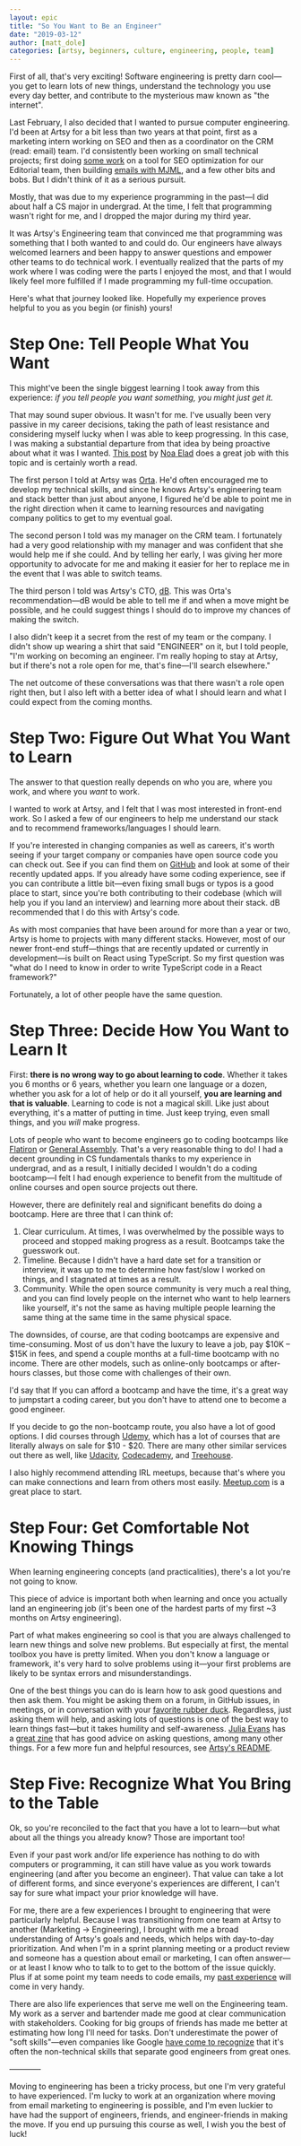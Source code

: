 ```yaml
---
layout: epic
title: "So You Want to Be an Engineer"
date: "2019-03-12"
author: [matt_dole]
categories: [artsy, beginners, culture, engineering, people, team]
---
```


First of all, that's very exciting! Software engineering is pretty darn cool—you get to learn lots of new things,
understand the technology you use every day better, and contribute to the mysterious maw known as "the internet".

Last February, I also decided that I wanted to pursue computer engineering. I'd been at Artsy for a bit less than
two years at that point, first as a marketing intern working on SEO and then as a coordinator on the CRM (read:
email) team. I'd consistently been working on small technical projects; first doing
[some work](https://github.com/artsy/positron/commit/3176282a3ea94c626e9d851b7c0dd27a1bb0fcb4) on a tool for SEO
optimization for our Editorial team, then building
[emails with MJML](http://artsy.github.io/blog/2018/11/19/mjml/), and a few other bits and bobs. But I didn't think
of it as a serious pursuit.

Mostly, that was due to my experience programming in the past—I did about half a CS major in undergrad. At the
time, I felt that programming wasn't right for me, and I dropped the major during my third year.

It was Artsy's Engineering team that convinced me that programming was something that I both wanted to and could
do. Our engineers have always welcomed learners and been happy to answer questions and empower other teams to do
technical work. I eventually realized that the parts of my work where I was coding were the parts I enjoyed the
most, and that I would likely feel more fulfilled if I made programming my full-time occupation.

Here's what that journey looked like. Hopefully my experience proves helpful to you as you begin (or finish) yours!

# Step One: Tell People What You Want

This might've been the single biggest learning I took away from this experience: _if you tell people you want
something, you might just get it._

That may sound super obvious. It wasn't for me. I've usually been very passive in my career decisions, taking the
path of least resistance and considering myself lucky when I was able to keep progressing. In this case, I was
making a substantial departure from that idea by being proactive about what it was I wanted.
[This post](https://engineering.gusto.com/i-didnt-want-to-be-a-manager-anymore-and-the-world-didnt-end/) by
[Noa Elad](https://twitter.com/NoaElad) does a great job with this topic and is certainly worth a read.

The first person I told at Artsy was [Orta](https://github.com/orta). He'd often encouraged me to develop my
technical skills, and since he knows Artsy's engineering team and stack better than just about anyone, I figured
he'd be able to point me in the right direction when it came to learning resources and navigating company politics
to get to my eventual goal.

The second person I told was my manager on the CRM team. I fortunately had a very good relationship with my manager
and was confident that she would help me if she could. And by telling her early, I was giving her more opportunity
to advocate for me and making it easier for her to replace me in the event that I was able to switch teams.

The third person I told was Artsy's CTO, [dB](https://www.dblock.org/). This was Orta's recommendation—dB would be
able to tell me if and when a move might be possible, and he could suggest things I should do to improve my chances
of making the switch.

I also didn't keep it a secret from the rest of my team or the company. I didn't show up wearing a shirt that said
"ENGINEER" on it, but I told people, "I'm working on becoming an engineer. I'm really hoping to stay at Artsy, but
if there's not a role open for me, that's fine—I'll search elsewhere."

The net outcome of these conversations was that there wasn't a role open right then, but I also left with a better
idea of what I should learn and what I could expect from the coming months.

# Step Two: Figure Out What You Want to Learn

The answer to that question really depends on who you are, where you work, and where you _want_ to work.

I wanted to work at Artsy, and I felt that I was most interested in front-end work. So I asked a few of our
engineers to help me understand our stack and to recommend frameworks/languages I should learn.

If you're interested in changing companies as well as careers, it's worth seeing if your target company or
companies have open source code you can check out. See if you can find them on [GitHub](https://www.github.com) and
look at some of their recently updated apps. If you already have some coding experience, see if you can contribute
a little bit—even fixing small bugs or typos is a good place to start, since you're both contributing to their
codebase (which will help you if you land an interview) and learning more about their stack. dB recommended that I
do this with Artsy's code.

As with most companies that have been around for more than a year or two, Artsy is home to projects with many
different stacks. However, most of our newer front-end stuff—things that are recently updated or currently in
development—is built on React using TypeScript. So my first question was "what do I need to know in order to write
TypeScript code in a React framework?"

Fortunately, a lot of other people have the same question.

# Step Three: Decide How You Want to Learn It

First: **there is no wrong way to go about learning to code**. Whether it takes you 6 months or 6 years, whether
you learn one language or a dozen, whether you ask for a lot of help or do it all yourself, **you are learning and
that is valuable**. Learning to code is not a magical skill. Like just about everything, it's a matter of putting
in time. Just keep trying, even small things, and you _will_ make progress.

Lots of people who want to become engineers go to coding bootcamps like [Flatiron](https://flatironschool.com/) or
[General Assembly](https://generalassemb.ly/). That's a very reasonable thing to do! I had a decent grounding in CS
fundamentals thanks to my experience in undergrad, and as a result, I initially decided I wouldn't do a coding
bootcamp—I felt I had enough experience to benefit from the multitude of online courses and open source projects
out there.

However, there are definitely real and significant benefits do doing a bootcamp. Here are three that I can think
of:

1. Clear curriculum. At times, I was overwhelmed by the possible ways to proceed and stopped making progress as a
   result. Bootcamps take the guesswork out.
2. Timeline. Because I didn't have a hard date set for a transition or interview, it was up to me to determine how
   fast/slow I worked on things, and I stagnated at times as a result.
3. Community. While the open source community is very much a real thing, and you can find lovely people on the
   internet who want to help learners like yourself, it's not the same as having multiple people learning the same
   thing at the same time in the same physical space.

The downsides, of course, are that coding bootcamps are expensive and time-consuming. Most of us don't have the
luxury to leave a job, pay $10K – $15K in fees, and spend a couple months at a full-time bootcamp with no income.
There are other models, such as online-only bootcamps or after-hours classes, but those come with challenges of
their own.

I'd say that If you can afford a bootcamp and have the time, it's a great way to jumpstart a coding career, but you
don't have to attend one to become a good engineer.

If you decide to go the non-bootcamp route, you also have a lot of good options. I did courses through
[Udemy](https://www.udemy.com), which has a lot of courses that are literally always on sale for $10 - $20. There
are many other similar services out there as well, like [Udacity](https://www.udacity.com),
[Codecademy](https://www.codecademy.com/), and [Treehouse](https://teamtreehouse.com/).

I also highly recommend attending IRL meetups, because that's where you can make connections and learn from others
most easily. [Meetup.com](https://www.meetup.com/find/tech/) is a great place to start.

# Step Four: Get Comfortable Not Knowing Things

When learning engineering concepts (and practicalities), there's a lot you're not going to know.

This piece of advice is important both when learning and once you actually land an engineering job (it's been one
of the hardest parts of my first ~3 months on Artsy engineering).

Part of what makes engineering so cool is that you are always challenged to learn new things and solve new
problems. But especially at first, the mental toolbox you have is pretty limited. When you don't know a language or
framework, it's very hard to solve problems using it—your first problems are likely to be syntax errors and
misunderstandings.

One of the best things you can do is learn how to ask good questions and then ask them. You might be asking them on
a forum, in GitHub issues, in meetings, or in conversation with your
[favorite rubber duck](https://en.wikipedia.org/wiki/Rubber_duck_debugging). Regardless, just asking them will
help, and asking lots of questions is one of the best way to learn things fast—but it takes humility and
self-awareness. [Julia Evans](https://twitter.com/b0rk) has a [great zine](https://jvns.ca/wizard-zine.pdf) that
has good advice on asking questions, among many other things. For a few more fun and helpful resources, see
[Artsy's README](https://github.com/artsy/README/blob/master/resources/tech-learning.md).

# Step Five: Recognize What You Bring to the Table

Ok, so you're reconciled to the fact that you have a lot to learn—but what about all the things you already know?
Those are important too!

Even if your past work and/or life experience has nothing to do with computers or programming, it can still have
value as you work towards engineering (and after you become an engineer). That value can take a lot of different
forms, and since everyone's experiences are different, I can't say for sure what impact your prior knowledge will
have.

For me, there are a few experiences I brought to engineering that were particularly helpful. Because I was
transitioning from one team at Artsy to another (Marketing → Engineering), I brought with me a broad understanding
of Artsy's goals and needs, which helps with day-to-day prioritization. And when I'm in a sprint planning meeting
or a product review and someone has a question about email or marketing, I can often answer—or at least I know who
to talk to to get to the bottom of the issue quickly. Plus if at some point my team needs to code emails, my
[past experience](http://artsy.github.io/blog/2018/11/19/mjml/) will come in very handy.

There are also life experiences that serve me well on the Engineering team. My work as a server and bartender made
me good at clear communication with stakeholders. Cooking for big groups of friends has made me better at
estimating how long I'll need for tasks. Don't underestimate the power of "soft skills"—even companies like Google
[have come to recognize](https://www.washingtonpost.com/news/answer-sheet/wp/2017/12/20/the-surprising-thing-google-learned-about-its-employees-and-what-it-means-for-todays-students)
that it's often the non-technical skills that separate good engineers from great ones.

————

Moving to engineering has been a tricky process, but one I'm very grateful to have experienced. I'm lucky to work
at an organization where moving from email marketing to engineering is possible, and I'm even luckier to have had
the support of engineers, friends, and engineer-friends in making the move. If you end up pursuing this course as
well, I wish you the best of luck!
